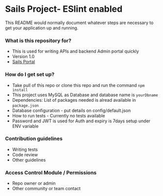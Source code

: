 # Sails Project- ESlint enabled #

This README would normally document whatever steps are necessary to get your application up and running.

### What is this repository for? ###

* This is used for writing APIs and backend Admin portal quickly
* Version 1.0
* [Sails Portal](http://sailsjs.com/)

### How do I get set up? ###

* Take pull of this repo or clone this repo and run the command `npm install`
* This project uses MySQL as Database and database name is `yourDbname`
* Dependencies: List of packages needed is alread available in `package.json`
* Database configuration - put details on config/default.json
* How to run tests - Currently no tests available
* Password and JWT is used for Auth and expiry is 7days setup under ENV variable

### Contribution guidelines ###

* Writing tests
* Code review
* Other guidelines

### Access Control Module / Permissions ###

* Repo owner or admin
* Other community or team contact

